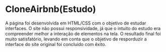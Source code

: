 # CloneAirbnb(Estudo)
A página foi desenvolvida em HTML/CSS com o objetivo de estudar interfaces. O site não possui responsividade,
já que o intuito do estudo era compreender melhor a interação de elementos na tela. O resultado final foi muito satisfatório, levando em conta que o objetivo de resporduzir a interface do site original foi concluído com êxito.
